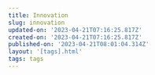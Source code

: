 ```yaml
---
title: Innovation
slug: innovation
updated-on: '2023-04-21T07:16:25.817Z'
created-on: '2023-04-21T07:16:25.817Z'
published-on: '2023-04-21T08:01:04.314Z'
layout: '[tags].html'
tags: tags
---
```



